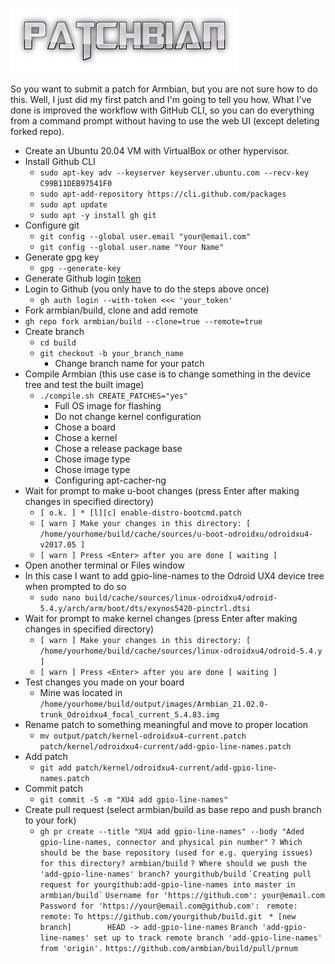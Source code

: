 ![Title](images/title.png)

So you want to submit a patch for Armbian, but you are not sure how to do this.
Well, I just did my first patch and I'm going to tell you how. What I've done
is improved the workflow with GitHub CLI, so you can do everything from a
command prompt without having to use the web UI (except deleting forked repo).
* Create an Ubuntu 20.04 VM with VirtualBox or other hypervisor.
* Install Github CLI
    * `sudo apt-key adv --keyserver keyserver.ubuntu.com --recv-key C99B11DEB97541F0`
    * `sudo apt-add-repository https://cli.github.com/packages`
    * `sudo apt update`
    * `sudo apt -y install gh git`
* Configure git
    * `git config --global user.email "your@email.com"`
    * `git config --global user.name "Your Name"`
* Generate gpg key
    * `gpg --generate-key`
* Generate Github login [token](https://docs.github.com/en/free-pro-team@latest/github/authenticating-to-github/creating-a-personal-access-token)
* Login to Github (you only have to do the steps above once)
    * `gh auth login --with-token <<< 'your_token'`
* Fork armbian/build, clone and add remote
* `gh repo fork armbian/build --clone=true --remote=true`
* Create branch
    * `cd build`
    * `git checkout -b your_branch_name`
        * Change branch name for your patch
* Compile Armbian (this use case is to change something in the device tree and test the built image)
    * `./compile.sh CREATE_PATCHES="yes"`
        * Full OS image for flashing
        * Do not change kernel configuration
        * Chose a board
        * Chose a kernel
        * Chose a release package base
        * Chose image type
        * Chose image type
        * Configuring apt-cacher-ng
* Wait for prompt to make u-boot changes (press Enter after making changes in specified directory)
    * `[ o.k. ] * [l][c] enable-distro-bootcmd.patch` 
    * `[ warn ] Make your changes in this directory: [ /home/yourhome/build/cache/sources/u-boot-odroidxu/odroidxu4-v2017.05 ]`
    * `[ warn ] Press <Enter> after you are done [ waiting ]`
* Open another terminal or Files window
* In this case I want to add gpio-line-names to the Odroid UX4 device tree when prompted to do so
    * `sudo nano build/cache/sources/linux-odroidxu4/odroid-5.4.y/arch/arm/boot/dts/exynos5420-pinctrl.dtsi`
* Wait for prompt to make kernel changes (press Enter after making changes in specified directory)
    * `[ warn ] Make your changes in this directory: [ /home/yourhome/build/cache/sources/linux-odroidxu4/odroid-5.4.y ]`
    * `[ warn ] Press <Enter> after you are done [ waiting ]`
* Test changes you made on your board
    * Mine was located in `/home/yourhome/build/output/images/Armbian_21.02.0-trunk_Odroidxu4_focal_current_5.4.83.img`
* Rename patch to something meaningful and move to proper location
    * `mv output/patch/kernel-odroidxu4-current.patch patch/kernel/odroidxu4-current/add-gpio-line-names.patch`
* Add patch
    * `git add patch/kernel/odroidxu4-current/add-gpio-line-names.patch`
* Commit patch
    * `git commit -S -m "XU4 add gpio-line-names"`
* Create pull request (select armbian/build as base repo and push branch to your fork)
    * `gh pr create --title "XU4 add gpio-line-names" --body "Aded gpio-line-names, connector and physical pin number"`
    `? Which should be the base repository (used for e.g. querying issues) for this directory? armbian/build`
    `? Where should we push the 'add-gpio-line-names' branch? yourgithub/build`
    ``
    `Creating pull request for yourgithub:add-gpio-line-names into master in armbian/build`
    ``
    `Username for 'https://github.com': your@email.com`
    `Password for 'https://your@email.com@github.com': `
    `remote:` 
    `remote:` 
    `To https://github.com/yourgithub/build.git`
    ` * [new branch]        HEAD -> add-gpio-line-names`
    `Branch 'add-gpio-line-names' set up to track remote branch 'add-gpio-line-names' from 'origin'.`
    `https://github.com/armbian/build/pull/prnum`
    